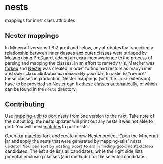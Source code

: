 # nests
mappings for inner class attributes

## Nester mappings
In Minecraft versions 1.8.2-pre4 and below, any attributes that specified a relationship between inner classes and outer
classes were stripped by Mojang using ProGuard, adding an extra inconvenience to the process of parsing and mapping the
classes.
In an effort to remedy this, Matcher was [forked](https://github.com/OrnitheMC/matcher) and
[Nester](https://github.com/OrnitheMC/nester) was created in order to find and restore as many inner and outer class
attributes as reasonably possible.
In order to "re-nest" these classes in production, Nester mappings (with the `.nest` extension) have to be provided so Nester
can fix these classes automatically, of which can be found in the `nests` directory.

## Contributing

Use [mapping-utils](https://github.com/OrnitheMC/mapping-utils/blob/main/src/main/java/net/ornithemc/mappingutils/NestUpdater.java)
to port nests from one version to the next. Take note of the output log, the nests updater will print out any nests it was not able
to port. You will need [matches](https://github.com/ornithemc/matches) to port nests.

Open our [matcher](https://github.com/ornithemc/matcher) fork and create a new Nester project. Open the Minecraft jar and apply the
nests that were generated by mapping-utils' nests updater. You can sort by nesting score to aid in finding good nested class candidates.
The left side lists all candidates, while the right side lists potential enclosing classes (and methods) for the selected candidate.
